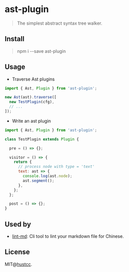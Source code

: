 # ast-plugin

> The simplest abstract syntax tree walker.


## Install

> npm i --save ast-plugin



## Usage

 - Traverse Ast plugins

```js
import { Ast, Plugin } from 'ast-plugin';

new Ast(ast).traverse([
  new TestPlugin(cfg),
  // ...
]);
```

 - Write an ast plugin

```js
import { Ast, Plugin } from 'ast-plugin';

class TestPlugin extends Plugin {

  pre = () => {};

  visitor = () => {
    return {
      // process node with type = 'text'
      text: ast => {
        console.log(ast.node);
        ast.segment();
      },
    };
  };

  post = () => {};
}
```



## Used by

 - [lint-md](https://github.com/hustcc/lint-md): Cli tool to lint your markdown file for Chinese.




## License

MIT@[hustcc](https://github.com/hustcc).
